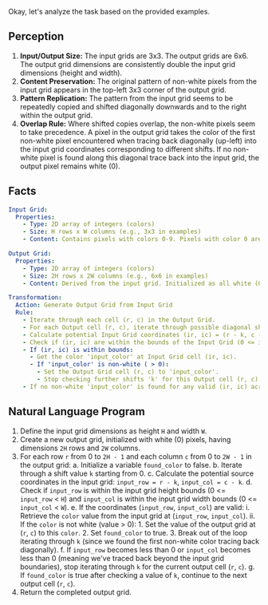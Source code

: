 Okay, let's analyze the task based on the provided examples.

## Perception

1.  **Input/Output Size:** The input grids are 3x3. The output grids are 6x6. The output grid dimensions are consistently double the input grid dimensions (height and width).
2.  **Content Preservation:** The original pattern of non-white pixels from the input grid appears in the top-left 3x3 corner of the output grid.
3.  **Pattern Replication:** The pattern from the input grid seems to be repeatedly copied and shifted diagonally downwards and to the right within the output grid.
4.  **Overlap Rule:** Where shifted copies overlap, the non-white pixels seem to take precedence. A pixel in the output grid takes the color of the first non-white pixel encountered when tracing back diagonally (up-left) into the input grid coordinates corresponding to different shifts. If no non-white pixel is found along this diagonal trace back into the input grid, the output pixel remains white (0).

## Facts


```yaml
Input Grid:
  Properties:
    - Type: 2D array of integers (colors)
    - Size: H rows x W columns (e.g., 3x3 in examples)
    - Content: Contains pixels with colors 0-9. Pixels with color 0 are considered background (white). Pixels > 0 form patterns.

Output Grid:
  Properties:
    - Type: 2D array of integers (colors)
    - Size: 2H rows x 2W columns (e.g., 6x6 in examples)
    - Content: Derived from the input grid. Initialized as all white (0).

Transformation:
  Action: Generate Output Grid from Input Grid
  Rule:
    - Iterate through each cell (r, c) in the Output Grid.
    - For each Output cell (r, c), iterate through possible diagonal shifts 'k' starting from 0 upwards (k=0, 1, 2, ...).
    - Calculate potential Input Grid coordinates (ir, ic) = (r - k, c - k).
    - Check if (ir, ic) are within the bounds of the Input Grid (0 <= ir < H and 0 <= ic < W).
    - If (ir, ic) is within bounds:
      - Get the color 'input_color' at Input Grid cell (ir, ic).
      - If 'input_color' is non-white ( > 0):
        - Set the Output Grid cell (r, c) to 'input_color'.
        - Stop checking further shifts 'k' for this Output cell (r, c) and move to the next Output cell.
    - If no non-white 'input_color' is found for any valid (ir, ic) across all checked shifts 'k', the Output Grid cell (r, c) remains white (0).
```


## Natural Language Program

1.  Define the input grid dimensions as height `H` and width `W`.
2.  Create a new output grid, initialized with white (0) pixels, having dimensions `2H` rows and `2W` columns.
3.  For each row `r` from 0 to `2H - 1` and each column `c` from 0 to `2W - 1` in the output grid:
    a.  Initialize a variable `found_color` to false.
    b.  Iterate through a shift value `k` starting from 0.
    c.  Calculate the potential source coordinates in the input grid: `input_row = r - k`, `input_col = c - k`.
    d.  Check if `input_row` is within the input grid height bounds (0 <= `input_row` < `H`) and `input_col` is within the input grid width bounds (0 <= `input_col` < `W`).
    e.  If the coordinates (`input_row`, `input_col`) are valid:
        i.   Retrieve the `color` value from the input grid at (`input_row`, `input_col`).
        ii.  If the `color` is not white (value > 0):
            1.  Set the value of the output grid at (`r`, `c`) to this `color`.
            2.  Set `found_color` to true.
            3.  Break out of the loop iterating through `k` (since we found the first non-white color tracing back diagonally).
    f.  If `input_row` becomes less than 0 or `input_col` becomes less than 0 (meaning we've traced back beyond the input grid boundaries), stop iterating through `k` for the current output cell (`r`, `c`).
    g.  If `found_color` is true after checking a value of `k`, continue to the next output cell (`r`, `c`).
4.  Return the completed output grid.